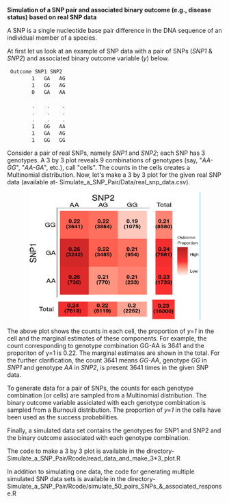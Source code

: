 **Simulation of a SNP pair and associated binary outcome (e.g., disease status) based on real SNP data**

A SNP is a single nucleotide base pair difference in the DNA sequence of an individual member of a species.

At first let us look at an example of SNP data with a pair of SNPs (_SNP1_ & _SNP2_) and associated binary outcome variable (_y_) below.
```
 Outcome SNP1 SNP2
        1   GA   AG
        1   GG   AG
        0   GA   AA
        
        .    .    .
        .    .    .
        .    .    .
        1   GG   AA
        1   GA   AG
        1   GG   GG
```

Consider a pair of real SNPs, namely _SNP1_ and _SNP2_; each SNP has 3 genotypes. A 3 by 3 plot reveals 9 combinations of genotypes (say, "_AA-GG_", "_AA-GA_", etc.), call "cells". The counts in the cells creates a Multinomial distribution. Now, let's make a 3 by 3 plot for the given real SNP data (available at- Simulate_a_SNP_Pair/Data/real_snp_data.csv).

<p align="center">
  <img width="400" height="300" src="https://github.com/hrmazumder/Simulate_a_SNP_Pair/blob/main/Data/3%20by%203%20plot%20of%20SNP1%20vs%20SNP2.png">
</p>

The above plot shows the counts in each cell, the proportion of _y=1_ in the cell and the marginal estimates of these components. For example, the count corresponding to genotype combination GG-AA is 3641 and the proporiton of y=1 is 0.22. The marginal estimates are shown in the total. For the further clarification, the count 3641 means _GG-AA_, genotype _GG_ in _SNP1_ and genotype _AA_ in _SNP2_, is present 3641 times in the given SNP data. 

To generate data for a pair of SNPs, the counts for each genotype combination (or cells) are sampled from a Multinomial distribution. The binary outcome variable assiciated with each genotype combination is sampled from a Burnouli distribution. The proportion of _y=1_ in the cells have been used as the success probabilities. 

Finally, a simulated data set contains the genotypes for SNP1 and SNP2 and the binary outcome associated with each genotype combination.


The code to make a 3 by 3 plot is available in the directory- Simulate_a_SNP_Pair/Rcode/read_data_and_make_3*3_plot.R

In addition to simulating one data, the code for generating multiple simulated SNP data sets is available in the directory- Simulate_a_SNP_Pair/Rcode/simulate_50_pairs_SNPs_&_associated_response.R





